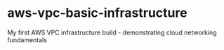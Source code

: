 # aws-vpc-basic-infrastructure
My first AWS VPC infrastructure build - demonstrating cloud networking fundamentals
